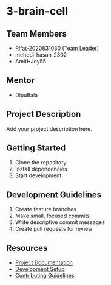 # 3-brain-cell

## Team Members
- Rifat-2020831030 (Team Leader)
- mehedi-hasan-2302
- AmitHJoy55

## Mentor
- DipuBala

## Project Description
Add your project description here.

## Getting Started
1. Clone the repository
2. Install dependencies
3. Start development

## Development Guidelines
1. Create feature branches
2. Make small, focused commits
3. Write descriptive commit messages
4. Create pull requests for review

## Resources
- [Project Documentation](docs/)
- [Development Setup](docs/setup.md)
- [Contributing Guidelines](CONTRIBUTING.md)
